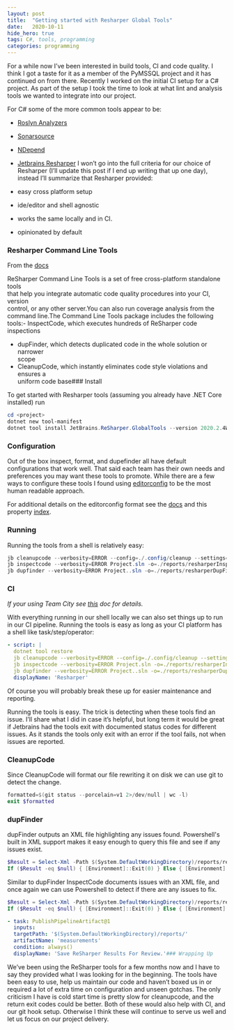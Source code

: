 ```yaml
---
layout:	post
title:	"Getting started with Resharper Global Tools"
date:	2020-10-11
hide_hero: true
tags: C#, tools, programming
categories: programming
---
```


For a while now I’ve been interested in build tools, CI and code quality. I think I got a taste for it as a member of the PyMSSQL project and it has continued on from there. Recently I worked on the initial CI setup for a C# project. As part of the setup I took the time to look at what lint and analysis tools we wanted to integrate into our project.

For C# some of the more common tools appear to be:

* [Roslyn Analyzers](https://github.com/dotnet/roslyn-analyzers)
* [Sonarsource](http://www.sonarsource.com/)
* [NDepend](https://www.ndepend.com/)
* [Jetbrains Resharper](https://www.jetbrains.com/resharper/)
I won’t go into the full criteria for our choice of Resharper (I’ll update this post if I end up writing that up one day), instead I’ll summarize that Resharper provided:

* easy cross platform setup
* ide/editor and shell agnostic
* works the same locally and in CI.
* opinionated by default
### Resharper Command Line Tools

From the [docs](https://www.jetbrains.com/help/resharper/ReSharper_Command_Line_Tools.html)

ReSharper Command Line Tools is a set of free cross-platform standalone tools  
that help you integrate automatic code quality procedures into your CI, version  
control, or any other server.You can also run coverage analysis from the command line.The Command Line Tools package includes the following tools:- InspectCode, which executes hundreds of ReSharper code inspections  
- dupFinder, which detects duplicated code in the whole solution or narrower  
scope  
- CleanupCode, which instantly eliminates code style violations and ensures a  
uniform code base### Install

To get started with Resharper tools (assuming you already have .NET Core installed) run

```powershell
cd <project>
dotnet new tool-manifest
dotnet tool install JetBrains.ReSharper.GlobalTools --version 2020.2.4Which installs the [Resharper Global Tools](https://www.nuget.org/packages/JetBrains.ReSharper.GlobalTools/2020.2.4) at the project level. This then allows CI and other contributors to use dotnet tool restore in the future.
```

### Configuration

Out of the box inspect, format, and dupefinder all have default configurations that work well. That said each team has their own needs and preferences you may want these tools to promote. While there are a few ways to configure these tools I found using [editorconfig](https://www.jetbrains.com/help/resharper/Using_EditorConfig.html) to be the most human readable approach.

For additional details on the editorconfig format see the [docs](https://editorconfig.org/) and this property [index](https://www.jetbrains.com/help/rider/EditorConfig_Index.html).

### Running

Running the tools from a shell is relatively easy:

```powershell
jb cleanupcode --verbosity=ERROR --config=./.config/cleanup --settings=./.editorconfig --no-buildin-settings ./Project.sln
jb inspectcode --verbosity=ERROR Project.sln -o=./reports/resharperInspect.xml
jb dupfinder --verbosity=ERROR Project..sln -o=./reports/resharperDupFinder.xmlOne thing to note is that by default the autoformatting will attempt to enforce line endings. If you have a team working across multiple platforms and using git to automatically handle line endings these can come into conflict. It's up to you and your team to decide if you want to handle this by tweaking git behavior,editorconfig or another method.
```

### CI

*If your using Team City see *[*this*](https://www.jetbrains.com/help/resharper/Detect_code_issues_in_a_build_using_ReSharper_and_TeamCity.html)* doc for details.*

With everything running in our shell locally we can also set things up to run in our CI pipeline. Running the tools is easy as long as your CI platform has a shell like task/step/operator:

```yaml
- script: |  
  dotnet tool restore  
  jb cleanupcode --verbosity=ERROR --config=./.config/cleanup --settings=./.editorconfig --no-buildin-settings ./Project.sln  
  jb inspectcode --verbosity=ERROR Project.sln -o=./reports/resharperInspect.xml  
  jb dupfinder --verbosity=ERROR Project..sln -o=./reports/resharperDupFinder.xml  
  displayName: 'Resharper'
```

Of course you will probably break these up for easier maintenance and reporting.

Running the tools is easy. The trick is detecting when these tools find an issue. I’ll share what I did in case it’s helpful, but long term it would be great if Jetbrains had the tools exit with documented status codes for different issues. As it stands the tools only exit with an error if the tool fails, not when issues are reported.

### CleanupCode

Since CleanupCode will format our file rewriting it on disk we can use git to detect the change.

```powershell
formatted=$(git status --porcelain=v1 2>/dev/null | wc -l)  
exit $formatted
```

### dupFinder
dupFinder outputs an XML file highlighting any issues found. Powershell's built in XML support makes it easy enough to query this file and see if any issues exist.

```powershell
$Result = Select-Xml -Path $(System.DefaultWorkingDirectory)/reports/resharperDupFinder.xml -XPath "/DuplicatesReport/Duplicates/*"
If ($Result -eq $null) { [Environment]::Exit(0) } Else { [Environment]::Exit(1) }### InspectCode
```

Similar to dupFinder InspectCode documents issues with an XML file, and once again we can use Powershell to detect if there are any issues to fix.

```powershell
$Result = Select-Xml -Path $(System.DefaultWorkingDirectory)/reports/resharperInspect.xml -XPath "/Report/Issues/Project/*"
If ($Result -eq $null) { [Environment]::Exit(0) } Else { [Environment]::Exit(1) }And since dupFinder and InspectCode output XML it can be useful to save these as CI artifacts for review. In Azure Pipelines this looks like:
```

```yaml
- task: PublishPipelineArtifact@1  
  inputs:  
  targetPath: '$(System.DefaultWorkingDirectory)/reports/'  
  artifactName: 'measurements'  
  condition: always()  
  displayName: 'Save ReSharper Results For Review.'### Wrapping Up
 ```

We’ve been using the ReSharper tools for a few months now and I have to say they provided what I was looking for in the beginning. The tools have been easy to use, help us maintain our code and haven’t boxed us in or required a lot of extra time on configuration and unseen gotchas. The only criticism I have is cold start time is pretty slow for cleanupcode, and the return exit codes could be better. Both of these would also help with CI, and our git hook setup. Otherwise I think these will continue to serve us well and let us focus on our project delivery.
